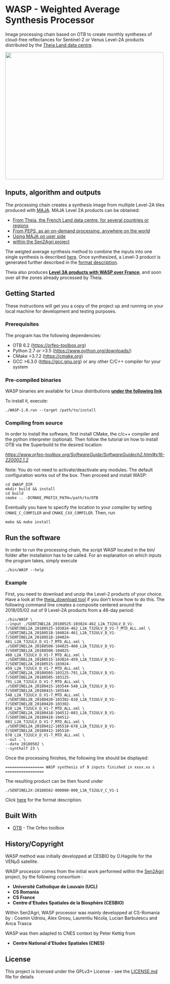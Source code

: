 # WASP - Weighted Average Synthesis Processor

Image processing chain based on OTB to create monthly syntheses of cloud-free reflectances for Sentinel-2 or Venus Level-2A products distributed by the [Theia Land data centre](https://theia.cnes.fr/atdistrib/rocket/#/home).

<a href="http://cesbio.cnrs.fr/images/France_4mois.jpg"><img  title="Ambaro Bay, Madagascar" src="http://cesbio.cnrs.fr/images/France_4mois.jpg" alt="" width="500" height="400" align="middle"  /></a>

## Inputs, algorithm and outputs
The processing chain creates a synthesis image from multiple Level-2A tiles produced with [MAJA](http://www.cesbio.ups-tlse.fr/multitemp/?p=6203). MAJA Level 2A products can be obtained:

* [From Theia, the French Land data centre, for several countries or regions](https://theia.cnes.fr/atdistrib/rocket/#/search?page=1&collection=SENTINEL2&processingLevel=LEVEL2A)
* [From PEPS, as an on-demand processing, anywhere on the world](https://github.com/olivierhagolle/maja_peps)
* [Using MAJA on user side](https://github.com/olivierhagolle/Start_maja)
* [within the Sen2Agri project](http://www.esa-sen2agri.org/)

The weigted average synthesis method to combine the inputs into one single synthesis is described [here](http://www.cesbio.ups-tlse.fr/multitemp/?p=13976).
Once synthesized, a Level-3 product is generated further described in the [format description](http://www.cesbio.ups-tlse.fr/multitemp/?page_id=14019).

Theia also produces [**Level 3A products with WASP over France**](https://theia.cnes.fr/atdistrib/rocket/#/search?page=1&collection=SENTINEL2&processingLevel=LEVEL3A), and soon over all the zones already processed by Theia.


## Getting Started

These instructions will get you a copy of the project up and running on your local machine for development and testing purposes.

### Prerequisites

The program has the following dependencies:
* OTB 6.2 (https://orfeo-toolbox.org)
* Python 2.7 or >3.5 (https://www.python.org/downloads/)
* CMake >3.7.2 (https://cmake.org)
* GCC >6.3.0 (https://gcc.gnu.org) or any other C/C++ compiler for your system

### Pre-compiled binaries

WASP binaries are available for Linux distributions [**under the following link**](https://logiciels.cnes.fr/en/content/wasp)


To install it, execute:

```
./WASP-1.0.run --target /path/to/install
```

### Compiling from source

In order to install the software, first install CMake, the c/c++ compiler and the python interpreter (optional). Then follow the tutorial on how to install OTB via the Superbuild to the desired location:

*https://www.orfeo-toolbox.org/SoftwareGuide/SoftwareGuidech2.html#x16-220002.1.2*

Note: You do not need to activate/deactivate any modules. The default configuration works out of the box.
Then proceed and install WASP:
```
cd $WASP_DIR
mkdir build && install
cd build
cmake .. -DCMAKE_PREFIX_PATH=/path/to/OTB
```

Eventually you have to specify the location to your compiler by setting ```CMAKE_C_COMPILER``` and ```CMAKE_CXX_COMPILER```.
Then, run
```
make && make install
```

## Run the software

In order to run the processing chain, the script WASP located in the bin/ folder after installation has to be called.
For an explanation on which inputs the program takes, simply execute

```
./bin/WASP --help
```

### Example

First, you need to download and unzip the Level-2 products of your choice. Have a look at the [theia_download tool](https://github.com/olivierhagolle/theia_download) if you don't know how to do this.
The following command line creates a composite centered around the 2018/05/02 out of 9 Level-2A products from a 46-day period:

```
./bin/WASP \
--input ./SENTINEL2A_20180525-103024-462_L2A_T32ULV_D_V1-
7/SENTINEL2A_20180525-103024-462_L2A_T32ULV_D_V1-7_MTD_ALL.xml \
./SENTINEL2A_20180518-104024-461_L2A_T32ULV_D_V1-7/SENTINEL2A_20180518-104024-
461_L2A_T32ULV_D_V1-7_MTD_ALL.xml \
./SENTINEL2A_20180508-104025-460_L2A_T32ULV_D_V1-7/SENTINEL2A_20180508-104025-
460_L2A_T32ULV_D_V1-7_MTD_ALL.xml \
./SENTINEL2A_20180515-103024-459_L2A_T32ULV_D_V1-7/SENTINEL2A_20180515-103024-
459_L2A_T32ULV_D_V1-7_MTD_ALL.xml \
./SENTINEL2A_20180505-103125-791_L2A_T32ULV_D_V1-7/SENTINEL2A_20180505-103125-
791_L2A_T32ULV_D_V1-7_MTD_ALL.xml \
./SENTINEL2A_20180415-103544-548_L2A_T32ULV_D_V1-7/SENTINEL2A_20180415-103544-
548_L2A_T32ULV_D_V1-7_MTD_ALL.xml \
./SENTINEL2B_20180420-103302-810_L2A_T32ULV_D_V1-7/SENTINEL2B_20180420-103302-
810_L2A_T32ULV_D_V1-7_MTD_ALL.xml \
./SENTINEL2A_20180418-104512-083_L2A_T32ULV_D_V1-7/SENTINEL2A_20180418-104512-
083_L2A_T32ULV_D_V1-7_MTD_ALL.xml \
./SENTINEL2A_20180412-105510-678_L2A_T32ULV_D_V1-7/SENTINEL2A_20180412-105510-
678_L2A_T32ULV_D_V1-7_MTD_ALL.xml \
--out . \
--date 20180502 \
--synthalf 23 \
```

Once the processing finishes, the following line should be displayed:
```
================= WASP synthesis of 9 inputs finished in xxxx.xx s =================
```

The resulting product can be then found under
```
./SENTINEL2X-20180502-000000-000_L3A_T32ULV_C_V1-1
```

Click [here](http://www.cesbio.ups-tlse.fr/multitemp/?page_id=14019) for the format description.

## Built With

* [OTB](https://orfeo-toolbox.org) - The Orfeo toolbox

## History/Copyright

WASP method was initially developped at CESBIO by O.Hagolle for the VENµS satellite.

WASP processor comes from the initial work performed within the [Sen2Agri](http://www.esa-sen2agri.org/) project, by the following consortium :

* **Université Catholique de Louvain (UCL)**
* **CS Romania**
* **CS France**
* **Centre d'Etudes Spatiales de la Biosphère (CESBIO)**

Within Sen2Agri, WASP processor was mainly developped at CS-Romania by :
Cosmin Udroiu, Alex Grosu, Laurentiu Nicola, Lucian Barbulescu and Anca Trasca

WASP was then adapted to CNES context by Peter Kettig from
* **Centre National d'Etudes Spatiales (CNES)** 

## License

This project is licensed under the GPLv3+ License - see the [LICENSE.md](LICENSE.md) file for details
